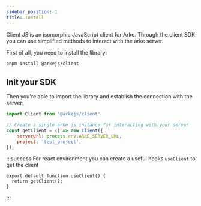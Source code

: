 ```yaml
---
sidebar_position: 1
title: Install
---
```


Client JS is an isomorphic JavaScript client for Arke. Through the client SDK
you can use simplified methods to interact with the arke server.

First of all, you need to install the library:

```sh
pnpm install @arkejs/client
```

## Init your SDK

Then you're able to import the library and establish the connection with the server:

```js
import Client from '@arkejs/client'

// Create a single arke js instance for interacting with your server
const getClient = () => new Client({
    serverUrl: process.env.ARKE_SERVER_URL,
    project: 'test_project',
});
```

:::success
For react environment you can create a useful hooks `useClient` to get the client
```shell
export default function useClient() {
  return getClient();
}
```
:::
